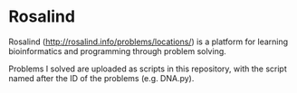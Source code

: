 # Rosalind 

Rosalind (http://rosalind.info/problems/locations/) is a platform for learning bioinformatics and programming through problem solving.

Problems I solved are uploaded as scripts in this repository, with the script named after the ID of the problems (e.g. DNA.py).
